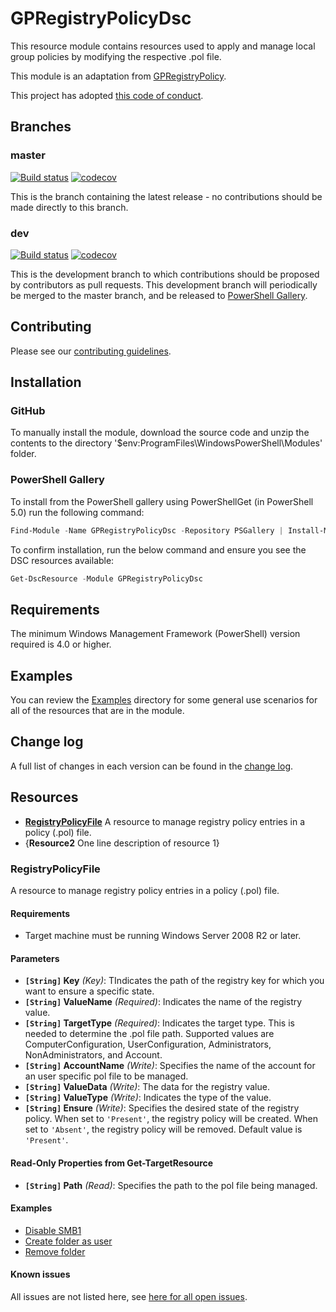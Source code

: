 # GPRegistryPolicyDsc

This resource module contains resources used to apply and manage local group policies by modifying the respective .pol file.

This module is an adaptation from [GPRegistryPolicy](https://github.com/PowerShell/GPRegistryPolicy).

This project has adopted [this code of conduct](CODE_OF_CONDUCT.md).

## Branches

### master

[![Build status](https://ci.appveyor.com/api/projects/status/vqviwd2mmclxeopb/branch/master?svg=true)](https://ci.appveyor.com/project/PowerShell/DscResource-Template/branch/master)
[![codecov](https://codecov.io/gh/PowerShell/DscResource.Template/branch/master/graph/badge.svg)](https://codecov.io/gh/PowerShell/DscResource.Template/branch/master)

This is the branch containing the latest release -
no contributions should be made directly to this branch.

### dev

[![Build status](https://ci.appveyor.com/api/projects/status/vqviwd2mmclxeopb/branch/dev?svg=true)](https://ci.appveyor.com/project/PowerShell/DscResource-Template/branch/dev)
[![codecov](https://codecov.io/gh/PowerShell/DscResource.Template/branch/dev/graph/badge.svg)](https://codecov.io/gh/PowerShell/DscResource.Template/branch/dev)

This is the development branch to which contributions should be proposed
by contributors as pull requests.
This development branch will periodically be merged to the master branch,
and be released to [PowerShell Gallery](https://www.powershellgallery.com/).

## Contributing

Please see our [contributing guidelines](/CONTRIBUTING.md).

## Installation

### GitHub

To manually install the module,
download the source code and unzip the contents to the directory
'$env:ProgramFiles\WindowsPowerShell\Modules' folder.

### PowerShell Gallery

To install from the PowerShell gallery using PowerShellGet (in PowerShell 5.0)
run the following command:

```powershell
Find-Module -Name GPRegistryPolicyDsc -Repository PSGallery | Install-Module
```

To confirm installation, run the below command and ensure you see the
DSC resources available:

```powershell
Get-DscResource -Module GPRegistryPolicyDsc
```

## Requirements

The minimum Windows Management Framework (PowerShell) version required is 4.0
or higher.

## Examples

You can review the [Examples](/Examples) directory for some general use
scenarios for all of the resources that are in the module.

## Change log

A full list of changes in each version can be found in the [change log](CHANGELOG.md).

## Resources

* [**RegistryPolicyFile**](#RegistryPolicyFile) A resource to manage registry policy entries in a policy (.pol) file.
* {**Resource2** One line description of resource 1}

### RegistryPolicyFile

A resource to manage registry policy entries in a policy (.pol) file.

#### Requirements

* Target machine must be running Windows Server 2008 R2 or later.

#### Parameters

* **`[String]` Key** _(Key)_: TIndicates the path of the registry key for which you want to ensure a specific state.
* **`[String]` ValueName** _(Required)_: Indicates the name of the registry value.
* **`[String]` TargetType** _(Required)_: Indicates the target type. This is needed to determine the .pol file path. Supported values are ComputerConfiguration, UserConfiguration, Administrators, NonAdministrators, and Account.
* **`[String]` AccountName** _(Write)_: Specifies the name of the account for an user specific pol file to be managed.
* **`[String]` ValueData** _(Write)_: The data for the registry value.
* **`[String]` ValueType** _(Write)_: Indicates the type of the value.
* **`[String]` Ensure** _(Write)_: Specifies the desired state of the registry policy.
     When set to `'Present'`, the registry policy will be created. When set to `'Absent'`,
    the registry policy will be removed. Default value is `'Present'`.

#### Read-Only Properties from Get-TargetResource

* **`[String]` Path** _(Read)_: Specifies the path to the pol file being managed.

#### Examples

* [Disable SMB1](/Examples/Resources/RegistryPolicyFile/1-RegistryPolicyFile_DisableSmb1.ps1)
* [Create folder as user](/Examples/Resources/Folder/2-DscResourceTemplate_CreateFolderAsUserConfig.ps1)
* [Remove folder](/Examples/Resources/Folder/3-DscResourceTemplate_RemoveFolderConfig.ps1)

#### Known issues

All issues are not listed here, see [here for all open issues](https://github.com/dsccommunity/GPRegistryPolicyDsc/issues?utf8=✓&q=is%3Aissue+is%3Aopen+RegistryPolicyFile).
